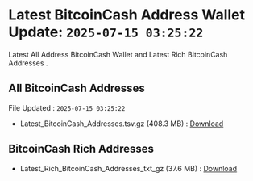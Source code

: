 # Latest BitcoinCash Address Wallet Update: `2025-07-15 03:25:22`

Latest All Address BitcoinCash Wallet and Latest Rich BitcoinCash Addresses .

## All BitcoinCash Addresses

File Updated : `2025-07-15 03:25:22`

- Latest_BitcoinCash_Addresses.tsv.gz (408.3 MB) : [Download](https://github.com/Pymmdrza/Rich-Address-Wallet/releases/tag/BitcoinCash)

## BitcoinCash Rich Addresses

- Latest_Rich_BitcoinCash_Addresses_txt_gz (37.6 MB) : [Download](https://github.com/Pymmdrza/Rich-Address-Wallet/releases/tag/BitcoinCash)
